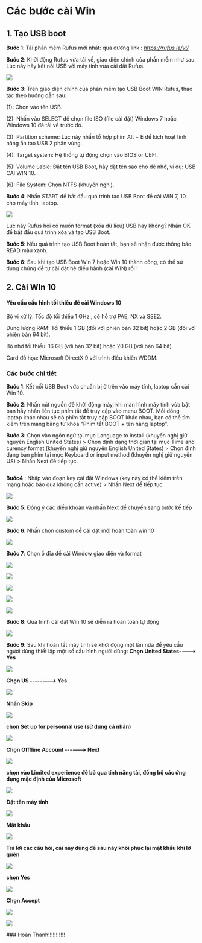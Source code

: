 # Các bước cài Win
## 1. Tạo USB boot

**Bước 1**: Tải phần mềm Rufus mới nhất:
qua đường link : *https://rufus.ie/vi/*

**Bước 2**: Khởi động Rufus vừa tải về, giao diện chính của phần mềm như sau. Lúc này hãy kết nối USB với máy tính vừa cài đặt Rufus.
<p>
  <img src="https://cdn.tgdd.vn/Files/2019/11/14/1218657/huong-dan-tao-usb-boot-de-cai-win-tren-ca-2-chuan-uefi-va-legacy-4.JPG">
  </p>
  
  **Bước 3**: Trên giao diện chính của phần mềm tạo USB Boot WIN Rufus, thao tác theo hướng dẫn sau:

(1): Chọn vào tên USB.

(2): Nhấn vào SELECT để chọn file ISO (file cài đặt) Windows 7 hoặc Windows 10 đã tải về trước đó.

(3): Partition scheme: Lúc này nhấn tổ hợp phím Alt + E để kích hoạt tính năng ẩn tạo USB 2 phân vùng.

(4): Target system: Hệ thống tự động chọn vào BIOS or UEFI.

(5): Volume Lable: Đặt tên USB Boot, hãy đặt tên sao cho dễ nhớ, ví dụ: USB CAI WIN 10.

(6): File System: Chọn NTFS (khuyến nghị).

**Bước 4**: Nhấn START để bắt đầu quá trình tạo USB Boot để cài WIN 7, 10 cho máy tính, laptop.

<p> 
  <img src="https://cdn.tgdd.vn/Files/2019/11/14/1218657/huong-dan-tao-usb-boot-de-cai-win-tren-ca-2-chuan-uefi-va-legacy-6.JPG">
  </p>
  
  Lúc này Rufus hỏi có muốn format (xóa dữ liệu) USB hay không? Nhấn OK để bắt đầu quá trình xóa và tạo USB Boot.
  
  **Bước 5**: Nếu quá trình tạo USB Boot hoàn tất, bạn sẽ nhận được thông báo READ màu xanh.
  
  **Bước 6**: Sau khi tạo USB Boot Win 7 hoặc Win 10 thành công, có thể sử dụng chúng để tự cài đặt hệ điều hành (cài WIN) rồi !
  
  ## 2. Cài WIn 10
  
  #### Yêu cầu cấu hình tối thiểu để cài Windows 10
  
Bộ vi xử lý: Tốc độ tối thiểu 1 GHz , có hỗ trợ PAE, NX và SSE2.

Dung lượng RAM: Tối thiểu 1 GB (đối với phiên bản 32 bit) hoặc 2 GB (đối với phiên bản 64 bit).

Bộ nhớ tối thiểu: 16 GB (với bản 32 bit) hoặc 20 GB (với bản 64 bit).

Card đồ họa: Microsoft DirectX 9 với trình điều khiển WDDM.

### Các bước chi tiét

**Bước 1**: Kết nối USB Boot vừa chuẩn bị ở trên vào máy tính, laptop cần cài Win 10.

**Bước 2**: Nhấn nút nguồn để khởi động máy, khi màn hình máy tính vừa bật bạn hãy nhấn liên tục phím tắt để truy cập vào menu BOOT. Mỗi dòng laptop khác nhau sẽ có phím tắt truy cập BOOT khác nhau, bạn có thể tìm kiếm trên mạng bằng từ khóa "Phím tắt BOOT + tên hãng laptop".

**Bước 3**: Chọn vào ngôn ngữ tại mục Language to install (khuyến nghị giữ nguyên English United States) > Chọn định dạng thời gian tại mục Time and curency format  (khuyến nghị giữ nguyên English United States) > Chọn định dạng bạn phím tại mục Keyboard or input method (khuyến nghị giữ nguyên US) > Nhấn Next để tiếp tục.
<p>
  <img srg="https://cdn.tgdd.vn/Files/2019/11/14/1218882/huong-dan-cai-dat-windows-7-10-don-gian-nhat-ai-cung-lam-duoc.png">
  </p>
  
  **Bước4** : Nhập vào đoạn key cài đặt Windows  (key này có thể kiếm trên mạng hoặc bảo qua không cần active) > Nhấn Next để tiếp tục.
  <p> 
  <img src="https://cdn.tgdd.vn/Files/2019/11/14/1218882/huong-dan-cai-dat-windows-7-10-don-gian-nhat-ai-cung-lam-duoc-3.png">
  </p>
  
  **Bước 5**: Đồng ý các điều khoản và nhấn Next để chuyển sang bước kế tiếp
  <p>
  <img src="https://cdn.tgdd.vn/Files/2019/11/14/1218882/huong-dan-cai-dat-windows-7-10-don-gian-nhat-ai-cung-lam-duoc-4.png">
  </p>
  
  **Bước 6**: Nhấn chọn custom để cài đặt mới hoàn toàn win 10
  <p>
  <img src="https://cdn.tgdd.vn/Files/2019/11/14/1218882/huong-dan-cai-dat-windows-7-10-don-gian-nhat-ai-cung-lam-duoc-5.png">
  </p>
  
  **Bước 7**: Chọn ổ đĩa để cài Window giao diện và format
  <p>
  <img src="https://cdn.tgdd.vn/Files/2019/11/14/1218882/huong-dan-cai-dat-windows-7-10-don-gian-nhat-ai-cung-lam-duoc-6.png">
  </p>
  <p>
  <img src="https://cdn.tgdd.vn/Files/2019/11/14/1218882/huong-dan-cai-dat-windows-7-10-don-gian-nhat-ai-cung-lam-duoc-7.png">
  </p>
  <p>
  <img src="https://cdn.tgdd.vn/Files/2019/11/14/1218882/huong-dan-cai-dat-windows-7-10-don-gian-nhat-ai-cung-lam-duoc-.png">
  </p>
  <p>
  <img src="https://cdn.tgdd.vn/Files/2019/11/14/1218882/huong-dan-cai-dat-windows-7-10-don-gian-nhat-ai-cung-lam-duoc-9.png">
  </p><p>
  <img src="https://cdn.tgdd.vn/Files/2019/11/14/1218882/huong-dan-cai-dat-windows-7-10-don-gian-nhat-ai-cung-lam-duoc-10.png">
  </p>
  
  
  **Bước 8**: Quá trình cài đặt Win 10 sẽ diễn ra hoàn toàn tự động
  <p>
  <img src="https://cdn.tgdd.vn/Files/2019/11/14/1218882/huong-dan-cai-dat-windows-7-10-don-gian-nhat-ai-cung-lam-duoc-11.png">
  </p>
  
  
  **Bước 9**: Sau khi hoàn tất máy tính sẽ khởi động một lần nữa để yêu cầu người dùng thiết lập một số cấu hình người dùng:
  **Chọn United States----> Yes**
  <p>
  <img src="https://cdn.tgdd.vn/Files/2019/11/14/1218882/huong-dan-cai-dat-windows-7-10-don-gian-nhat-ai-cung-lam-duoc-12.png">
  </p>
  
 **Chọn US --------> Yes**
  <p>
  <img src="https://cdn.tgdd.vn/Files/2019/11/14/1218882/huong-dan-cai-dat-windows-7-10-don-gian-nhat-ai-cung-lam-duoc-13.png">
  </p>
  
  **Nhấn Skip**
  <p>
  <img src="https://cdn.tgdd.vn/Files/2019/11/14/1218882/huong-dan-cai-dat-windows-7-10-don-gian-nhat-ai-cung-lam-duoc-14.png">
  </p>
  
  **chọn Set up for personnal use (sử dụng cá nhân)**
  <p> 
  <img src="https://cdn.tgdd.vn/Files/2019/11/14/1218882/huong-dan-cai-dat-windows-7-10-don-gian-nhat-ai-cung-lam-duoc-15.png">
  </p>
  
  **Chọn Offfline Account ------> Next**
  <p>
  <img src="https://cdn.tgdd.vn/Files/2019/11/14/1218882/huong-dan-cai-dat-windows-7-10-don-gian-nhat-ai-cung-lam-duoc-17.png">
  </p>
  
  **chọn vào Limited experience để bỏ qua tính năng tải, đồng bộ các ứng dụng mặc định của Microsoft**
  <p>
  <img src = "https://cdn.tgdd.vn/Files/2019/11/14/1218882/huong-dan-cai-dat-windows-7-10-don-gian-nhat-ai-cung-lam-duoc-18.png">
  </p>
  
 **Đặt tên máy tính**
  <p>  
  <img src="https://cdn.tgdd.vn/Files/2019/11/14/1218882/huong-dan-cai-dat-windows-7-10-don-gian-nhat-ai-cung-lam-duoc-21.png">
  </p>
  
  **Mật khẩu**
  <p>
  <img src="https://cdn.tgdd.vn/Files/2019/11/14/1218882/huong-dan-cai-dat-windows-7-10-don-gian-nhat-ai-cung-lam-duoc-22.png">
  </p>
  
  **Trả lời các câu hỏi, cái này dùng để sau này khôi phục lại mật khẩu khi lỡ quên**
  <p>
  <img src="https://cdn.tgdd.vn/Files/2019/11/14/1218882/huong-dan-cai-dat-windows-7-10-don-gian-nhat-ai-cung-lam-duoc-23.png">
  </p>
  
  **chọn Yes**
  <p>
  <img src="https://cdn.tgdd.vn/Files/2019/11/14/1218882/huong-dan-cai-dat-windows-7-10-don-gian-nhat-ai-cung-lam-duoc-24.png">
  </p>
  
  **Chọn Accept**
 <p>
  <img src="https://cdn.tgdd.vn/Files/2019/11/14/1218882/huong-dan-cai-dat-windows-7-10-don-gian-nhat-ai-cung-lam-duoc-25.png">
  </p>
  
  <p>
  <img src="https://congluan-cdn.congluan.vn/files/huyhoang/2020/07/03/w-indows-10-2-0934.jpg">
  </p>
  ### Hoàn Thành!!!!!!!!!!!
  
  
  
  
